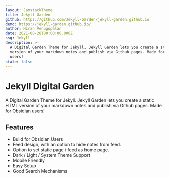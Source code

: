 ```yaml
---
layout: JamstackTheme
title: Jekyll Garden
github: https://github.com/Jekyll-Garden/jekyll-garden.github.io
demo: https://jekyll-garden.github.io/
author: Hiran Venugopalan
date: 2021-08-28T00:00:00.000Z
ssg: Jekyll
description: >-
  A Digital Garden Theme for Jekyll. Jekyll Garden lets you create a static HTML
  version of your markdown notes and publish via Github pages. Made for Obsidian
  users!
stale: false
---
```


# Jekyll Digital Garden

A Digital Garden Theme for Jekyll. Jekyll Garden lets you create a static HTML version of your markdown notes and publish via Github pages. Made for Obsidian users!

## Features
* Build for Obsidian Users
* Feed design, with an option to hide notes from feed.
* Option to set static page / feed as home page.
* Dark / Light / System Theme Support 
* Mobile Friendly
* Easy Setup 
* Good Search Mechanisms
